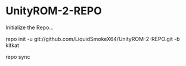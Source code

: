 UnityROM-2-REPO
===============

Initialize the Repo...

repo init -u git://github.com/LiquidSmokeX64/UnityROM-2-REPO.git -b kitkat

repo sync
